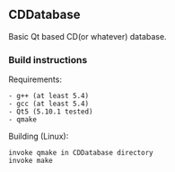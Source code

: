 <h2>CDDatabase</h2>

Basic Qt based CD(or whatever) database.

<h3>Build instructions</h3>

Requirements:

	- g++ (at least 5.4)
	- gcc (at least 5.4)
	- Qt5 (5.10.1 tested)
	- qmake

Building (Linux):

	invoke qmake in CDDatabase directory
	invoke make
